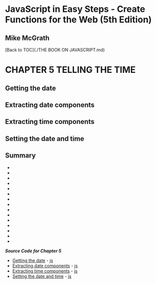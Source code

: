 # **JavaScript in Easy Steps - Create Functions for the Web (5th Edition)**
## Mike McGrath

[Back to TOC](./THE BOOK ON JAVASCRIPT.md)

# CHAPTER 5 TELLING THE TIME
## Getting the date
## Extracting date components
## Extracting time components
## Setting the date and time
## Summary<br>
   * 
   * 
   * 
   * 
   * 
   * 
   * 
   * 
   * 
   * 
   * 
   * 
   * 
   * 
   * 

***Source Code for Chapter 5***
        <ul>
          <li><a href="src/5-Telling the time/date.html">Getting the date</a> -
            <a href="src/5-Telling the time/date.js"> js</a></li>
          <li><a href="src/5-Telling the time/months.html">Extracting date components</a> -
            <a href="src/5-Telling the time/months.js"> js</a></li>
          <li><a href="src/5-Telling the time/minutes.html">Extracting time components</a> -
            <a href="src/5-Telling the time/minutes.js"> js</a></li>
          <li><a href="src/5-Telling the time/setdate.html">Setting the date and time</a> -
            <a href="src/5-Telling the time/setdate.js"> js</a></li>
        </ul>
